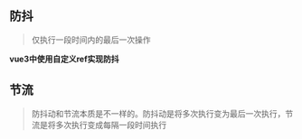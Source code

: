 ## 防抖
> 仅执行一段时间内的最后一次操作

<run-script name='普通的js防抖'  codePath="knowledge-lib/js/手写/防抖和节流/debounce.js"></run-script>

**vue3中使用自定义ref实现防抖** 

<script setup>
import demo from './debounceRef.vue'
</script>

<preview codePath="knowledge-lib/js/手写/防抖和节流/debounceRef.vue">
  <demo />
</preview>

## 节流
> 防抖动和节流本质是不一样的。防抖动是将多次执行变为最后一次执行，节流是将多次执行变成每隔一段时间执行

<run-script  codePath="knowledge-lib/js/手写/防抖和节流/throttle.js"></run-script>

